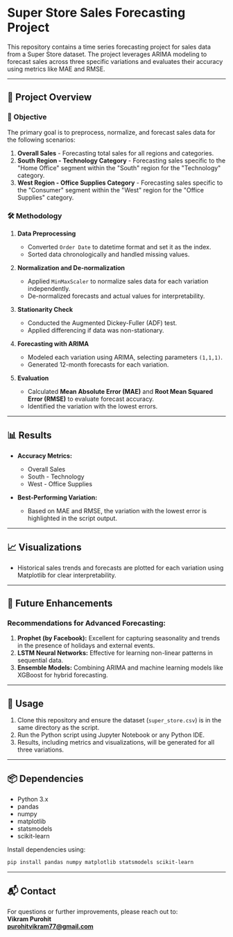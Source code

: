 
# **Super Store Sales Forecasting Project**

This repository contains a time series forecasting project for sales data from a Super Store dataset. The project leverages ARIMA modeling to forecast sales across three specific variations and evaluates their accuracy using metrics like MAE and RMSE.

---

## **📄 Project Overview**

### **🎯 Objective**
The primary goal is to preprocess, normalize, and forecast sales data for the following scenarios:
1. **Overall Sales** - Forecasting total sales for all regions and categories.
2. **South Region - Technology Category** - Forecasting sales specific to the "Home Office" segment within the "South" region for the "Technology" category.
3. **West Region - Office Supplies Category** - Forecasting sales specific to the "Consumer" segment within the "West" region for the "Office Supplies" category.

### **🛠 Methodology**
1. **Data Preprocessing**  
   - Converted `Order Date` to datetime format and set it as the index.  
   - Sorted data chronologically and handled missing values.  

2. **Normalization and De-normalization**  
   - Applied `MinMaxScaler` to normalize sales data for each variation independently.  
   - De-normalized forecasts and actual values for interpretability.  

3. **Stationarity Check**  
   - Conducted the Augmented Dickey-Fuller (ADF) test.  
   - Applied differencing if data was non-stationary.  

4. **Forecasting with ARIMA**  
   - Modeled each variation using ARIMA, selecting parameters `(1,1,1)`.  
   - Generated 12-month forecasts for each variation.  

5. **Evaluation**  
   - Calculated **Mean Absolute Error (MAE)** and **Root Mean Squared Error (RMSE)** to evaluate forecast accuracy.  
   - Identified the variation with the lowest errors.

---

## **📊 Results**
- **Accuracy Metrics:**  
   - Overall Sales  
   - South - Technology  
   - West - Office Supplies  

- **Best-Performing Variation:**  
   - Based on MAE and RMSE, the variation with the lowest error is highlighted in the script output.

---

## **📈 Visualizations**
- Historical sales trends and forecasts are plotted for each variation using Matplotlib for clear interpretability.

---

## **🔮 Future Enhancements**

### Recommendations for Advanced Forecasting:
1. **Prophet (by Facebook):** Excellent for capturing seasonality and trends in the presence of holidays and external events.  
2. **LSTM Neural Networks:** Effective for learning non-linear patterns in sequential data.  
3. **Ensemble Models:** Combining ARIMA and machine learning models like XGBoost for hybrid forecasting.  

---

## **🚀 Usage**
1. Clone this repository and ensure the dataset (`super_store.csv`) is in the same directory as the script.  
2. Run the Python script using Jupyter Notebook or any Python IDE.  
3. Results, including metrics and visualizations, will be generated for all three variations.

---

## **📦 Dependencies**
- Python 3.x  
- pandas  
- numpy  
- matplotlib  
- statsmodels  
- scikit-learn  

Install dependencies using:  
```bash
pip install pandas numpy matplotlib statsmodels scikit-learn
```

---

## **📬 Contact**
For questions or further improvements, please reach out to:  
**Vikram Purohit**  
**purohitvikram77@gmail.com**  
